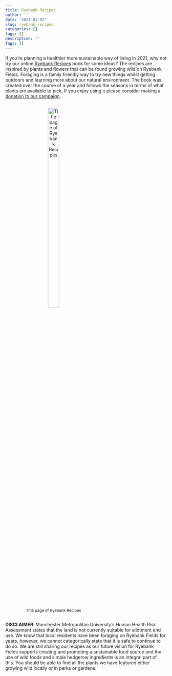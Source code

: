 ```yaml
---
title: Ryebank Recipes
author: ''
date: '2021-01-02'
slug: ryebank-recipes
categories: []
tags: []
Description: ''
Tags: []
---
```


If you’re planning a healthier more sustainable way of living in 2021, why not try our online [Ryebank Recipes](https://www.saveryebankfields.org/post/2021-01-01-ryebank_recipes.pdf) book for some ideas? The recipes are inspired by plants and flowers that can be found growing wild on Ryebank Fields. Foraging is a family friendly way to try new things whilst getting outdoors and learning more about our natural environment. The book was created over the course of a year and follows the seasons in terms of what plants are available to pick. If you enjoy using it please consider making a <a href="https://gf.me/u/yx223k" target="_blank">donation to our campaign</a>.

<figure style="display: inline-block; text-align: center;">
  <img src="/post/2021-01-02-ryebank-recipes_files/ryebank_recipes_title_page.jpg" alt="Title page of Ryebank Recipes" style="width: 40%; vertical-align: top;">
  <figcaption style="text-align: center; font-size: 12px;">Title page of Ryebank Recipes</figcaption>
</figure>
<br/>

<strong>DISCLAIMER</strong>: Manchester Metropolitan University’s Human Health Risk Assessment states that the land is not currently suitable for allotment end use. We know that local residents have been foraging on Ryebank Fields for years, however, we cannot categorically state that it is safe to continue to do so. We are still sharing our recipes as our future vision for Ryebank Fields supports creating and promoting a sustainable food source and the use of wild foods and simple hedgerow ingredients is an integral part of this. You should be able to find all the plants we have featured either growing wild locally or in parks or gardens. 